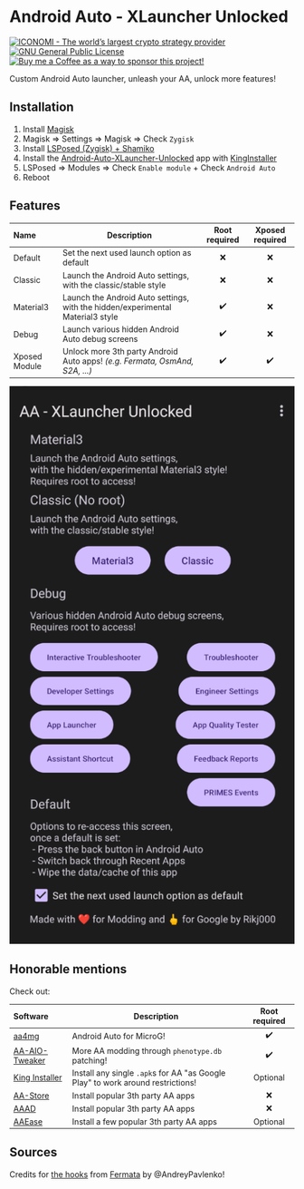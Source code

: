 # Android Auto - XLauncher Unlocked

<p align="left">
    <a href="https://www.iconomi.com/register?ref=zQQPK">
        <img src="https://img.shields.io/badge/ICONOMI-Join-blue?logo=bitcoin&logoColor=white" alt="ICONOMI - The world’s largest crypto strategy provider">
    </a> <a href="https://github.com/Rikj000/Android-Auto-Xposed-Unlocked/blob/development/LICENSE">
        <img src="https://img.shields.io/github/license/Rikj000/Android-Auto-Xposed-Unlocked?label=License&logo=gnu" alt="GNU General Public License">
    </a> <a href="https://www.buymeacoffee.com/Rikj000">
        <img src="https://img.shields.io/badge/-Buy%20me%20a%20Coffee!-FFDD00?logo=buy-me-a-coffee&logoColor=black" alt="Buy me a Coffee as a way to sponsor this project!">
    </a>
</p>

Custom Android Auto launcher, unleash your AA, unlock more features!

## Installation

1. Install [Magisk](https://topjohnwu.github.io/Magisk/install.html)
2. Magisk => Settings => Magisk => Check `Zygisk`
3. Install [LSPosed (Zygisk) + Shamiko](https://lsposed.org/)
4. Install the [Android-Auto-XLauncher-Unlocked](https://github.com/Rikj000/Android-Auto-XLauncher-Unlocked/releases) app with [KingInstaller](https://github.com/fcaronte/KingInstaller)
5. LSPosed => Modules => Check `Enable module` + Check `Android Auto`
6. Reboot


## Features

| Name | Description | Root required | Xposed required |
| :--- | ----------- | :-----------: | :-------------: |
| Default | Set the next used launch option as default | ❌ | ❌ |
| Classic | Launch the Android Auto settings, with the classic/stable style | ❌ | ❌ |
| Material3 | Launch the Android Auto settings, with the hidden/experimental Material3 style | ✔️ | ❌ |
| Debug | Launch various hidden Android Auto debug screens | ✔️ | ❌ |
| Xposed Module | Unlock more 3th party Android Auto apps! *(e.g. Fermata, OsmAnd, S2A, ...)* | ✔️ | ✔️ |

![Android Auto - XLauncher Unlocked](images/Android-Auto-XLauncher-Unlocked.png)


## Honorable mentions

Check out:

| Software | Description | Root required |
| :------- | ----------- | :-----------: |
| [aa4mg](https://github.com/sn-00-x/aa4mg) | Android Auto for MicroG! | ✔️ |
| [AA-AIO-Tweaker](https://github.com/shmykelsa/AA-Tweaker) | More AA modding through `phenotype.db` patching! | ✔️ |
| [King Installer](https://github.com/fcaronte/KingInstaller) | Install any single `.apk`s for AA "as Google Play" to work around restrictions! | Optional |
| [AA-Store](https://github.com/croccio/Android-Auto-Store) | Install popular 3th party AA apps | ❌ |
| [AAAD](https://github.com/shmykelsa/AAAD) | Install popular 3th party AA apps | ❌ |
| [AAEase](https://inceptive.ru/projects/aaease) | Install a few popular 3th party AA apps | Optional |


## Sources
Credits for [the hooks](https://github.com/AndreyPavlenko/Fermata/commit/f05862f12fa4fe2286c486b6f2adbe09c3e993ce#diff-01877b9e81e32d728d1e9e85e26c85cdfba52fd59010025785236ba117c3633c) from [Fermata](https://github.com/AndreyPavlenko/Fermata) by @AndreyPavlenko!
